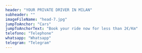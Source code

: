 ```yaml
---
header: "YOUR PRIVATE DRIVER IN MILAN"
subheader: ""
imageFileName: "head-7.jpg"
jumpToAnchor: "Cars"
jumpToAnchorText: "Book your ride now for less than 2€/Km"
telefono: "Telephone"
whatsapp: "Whatsapp"
telegram: "Telegram"
---
```

